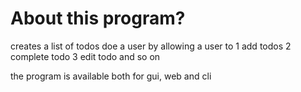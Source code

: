 # About this program?
creates a list of todos doe a user by allowing a user to 
1 add todos
2 complete todo
3 edit todo and so on

the program is available both for gui, web and cli
